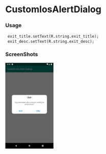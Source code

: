 # CustomIosAlertDialog

### Usage

     exit_title.setText(R.string.exit_title); 
     exit_desc.setText(R.string.exit_desc);  




### ScreenShots 

<img src="https://github.com/FiratGURGUR/CustomIosAlertDialog/blob/master/app/src/main/res/drawable/image1.png" width="30%">






